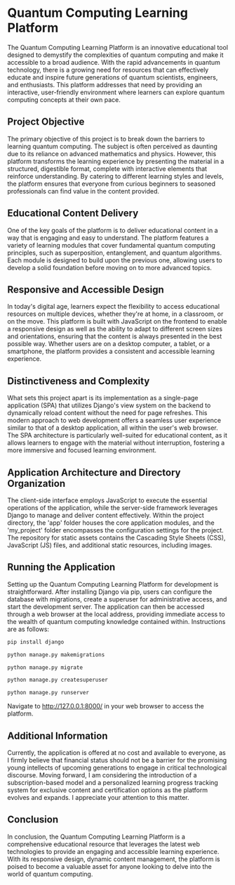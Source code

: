 # Quantum Computing Learning Platform

The Quantum Computing Learning Platform is an innovative educational tool designed to demystify the complexities of quantum computing and make it accessible to a broad audience. With the rapid advancements in quantum technology, there is a growing need for resources that can effectively educate and inspire future generations of quantum scientists, engineers, and enthusiasts. This platform addresses that need by providing an interactive, user-friendly environment where learners can explore quantum computing concepts at their own pace.

## Project Objective

The primary objective of this project is to break down the barriers to learning quantum computing. The subject is often perceived as daunting due to its reliance on advanced mathematics and physics. However, this platform transforms the learning experience by presenting the material in a structured, digestible format, complete with interactive elements that reinforce understanding. By catering to different learning styles and levels, the platform ensures that everyone from curious beginners to seasoned professionals can find value in the content provided.

## Educational Content Delivery

One of the key goals of the platform is to deliver educational content in a way that is engaging and easy to understand. The platform features a variety of learning modules that cover fundamental quantum computing principles, such as superposition, entanglement, and quantum algorithms. Each module is designed to build upon the previous one, allowing users to develop a solid foundation before moving on to more advanced topics.

##  Responsive and Accessible Design

In today's digital age, learners expect the flexibility to access educational resources on multiple devices, whether they're at home, in a classroom, or on the move. This platform is built with JavaScript on the frontend to enable a responsive design as well as the ability to adapt to different screen sizes and orientations, ensuring that the content is always presented in the best possible way. Whether users are on a desktop computer, a tablet, or a smartphone, the platform provides a consistent and accessible learning experience.

## Distinctiveness and Complexity

What sets this project apart is its implementation as a single-page application (SPA) that utilizes Django's view system on the backend to dynamically reload content without the need for page refreshes. This modern approach to web development offers a seamless user experience similar to that of a desktop application, all within the user's web browser. The SPA architecture is particularly well-suited for educational content, as it allows learners to engage with the material without interruption, fostering a more immersive and focused learning environment.

## Application Architecture and Directory Organization

The client-side interface employs JavaScript to execute the essential operations of the application, while the server-side framework leverages Django to manage and deliver content effectively. Within the project directory, the 'app' folder houses the core application modules, and the 'my_project' folder encompasses the configuration settings for the project. The repository for static assets contains the Cascading Style Sheets (CSS), JavaScript (JS) files, and additional static resources, including images.


## Running the Application

Setting up the Quantum Computing Learning Platform for development is straightforward. After installing Django via pip, users can configure the database with migrations, create a superuser for administrative access, and start the development server. The application can then be accessed through a web browser at the local address, providing immediate access to the wealth of quantum computing knowledge contained within. Instructions are as follows:

```bash
pip install django

python manage.py makemigrations

python manage.py migrate

python manage.py createsuperuser

python manage.py runserver

```

Navigate to http://127.0.0.1:8000/ in your web browser to access the platform.


## Additional Information

Currently, the application is offered at no cost and available to everyone, as I firmly believe that financial status should not be a barrier for the promising young intellects of upcoming generations to engage in critical technological discourse. Moving forward, I am considering the introduction of a subscription-based model and a personalized learning progress tracking system for exclusive content and certification options as the platform evolves and expands. I appreciate your attention to this matter.

## Conclusion

In conclusion, the Quantum Computing Learning Platform is a comprehensive educational resource that leverages the latest web technologies to provide an engaging and accessible learning experience. With its responsive design, dynamic content management, the platform is poised to become a valuable asset for anyone looking to delve into the world of quantum computing.
